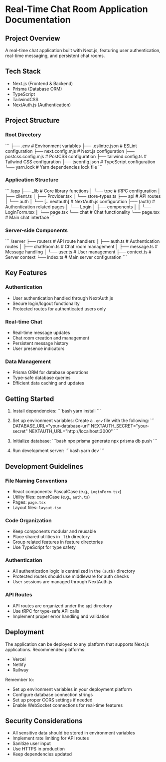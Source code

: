 # Real-Time Chat Room Application Documentation

## Project Overview

A real-time chat application built with Next.js, featuring user authentication, real-time messaging, and persistent chat rooms.

## Tech Stack

-   Next.js (Frontend & Backend)
-   Prisma (Database ORM)
-   TypeScript
-   TailwindCSS
-   NextAuth.js (Authentication)

## Project Structure

### Root Directory

\```
├── .env # Environment variables
├── .eslintrc.json # ESLint configuration
├── next.config.mjs # Next.js configuration
├── postcss.config.mjs # PostCSS configuration
├── tailwind.config.ts # Tailwind CSS configuration
├── tsconfig.json # TypeScript configuration
└── yarn.lock # Yarn dependencies lock file
\```

### Application Structure

\```
/app
├── \_lib # Core library functions
│ └── trpc # tRPC configuration
│ ├── client.ts
│ ├── Provider.tsx
│ └── store-types.ts
├── api # API routes
│ └── auth
│ └── [...nextauth] # NextAuth.js configuration
├── (auth) # Authentication related pages
│ └── Login
│ ├── components
│ │ └── LoginForm.tsx
│ └── page.tsx
└── chat # Chat functionality
└── page.tsx # Main chat interface
\```

### Server-side Components

\```
/server
├── routers # API route handlers
│ ├── auth.ts # Authentication routes
│ ├── chatRoom.ts # Chat room management
│ ├── message.ts # Message handling
│ └── user.ts # User management
├── context.ts # Server context
└── index.ts # Main server configuration
\```

## Key Features

### Authentication

-   User authentication handled through NextAuth.js
-   Secure login/logout functionality
-   Protected routes for authenticated users only

### Real-time Chat

-   Real-time message updates
-   Chat room creation and management
-   Persistent message history
-   User presence indicators

### Data Management

-   Prisma ORM for database operations
-   Type-safe database queries
-   Efficient data caching and updates

## Getting Started

1. Install dependencies:
   \```bash
   yarn install
   \```

2. Set up environment variables:
   Create a `.env` file with the following:
   \```
   DATABASE_URL="your-database-url"
   NEXTAUTH_SECRET="your-secret"
   NEXTAUTH_URL="http://localhost:3000"
   \```

3. Initialize database:
   \```bash
   npx prisma generate
   npx prisma db push
   \```

4. Run development server:
   \```bash
   yarn dev
   \```

## Development Guidelines

### File Naming Conventions

-   React components: PascalCase (e.g., `LoginForm.tsx`)
-   Utility files: camelCase (e.g., `auth.ts`)
-   Pages: `page.tsx`
-   Layout files: `layout.tsx`

### Code Organization

-   Keep components modular and reusable
-   Place shared utilities in `_lib` directory
-   Group related features in feature directories
-   Use TypeScript for type safety

### Authentication

-   All authentication logic is centralized in the `(auth)` directory
-   Protected routes should use middleware for auth checks
-   User sessions are managed through NextAuth.js

### API Routes

-   API routes are organized under the `api` directory
-   Use tRPC for type-safe API calls
-   Implement proper error handling and validation

## Deployment

The application can be deployed to any platform that supports Next.js applications. Recommended platforms:

-   Vercel
-   Netlify
-   Railway

Remember to:

-   Set up environment variables in your deployment platform
-   Configure database connection strings
-   Set up proper CORS settings if needed
-   Enable WebSocket connections for real-time features

## Security Considerations

-   All sensitive data should be stored in environment variables
-   Implement rate limiting for API routes
-   Sanitize user input
-   Use HTTPS in production
-   Keep dependencies updated
